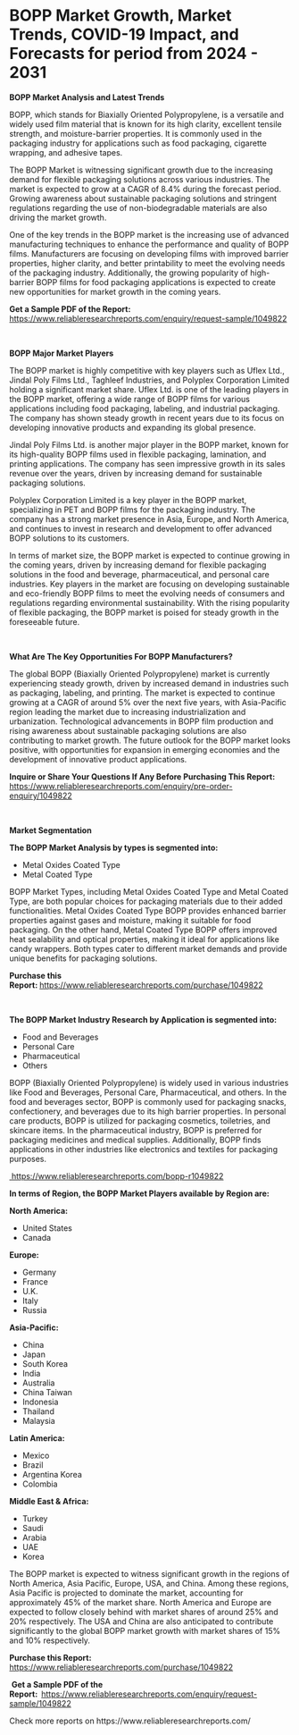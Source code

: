 <p><h1>BOPP Market Growth, Market Trends, COVID-19 Impact, and Forecasts for period from 2024 - 2031</h1></p><p><strong>BOPP Market Analysis and Latest Trends</strong></p>
<p><p>BOPP, which stands for Biaxially Oriented Polypropylene, is a versatile and widely used film material that is known for its high clarity, excellent tensile strength, and moisture-barrier properties. It is commonly used in the packaging industry for applications such as food packaging, cigarette wrapping, and adhesive tapes.</p><p>The BOPP Market is witnessing significant growth due to the increasing demand for flexible packaging solutions across various industries. The market is expected to grow at a CAGR of 8.4% during the forecast period. Growing awareness about sustainable packaging solutions and stringent regulations regarding the use of non-biodegradable materials are also driving the market growth.</p><p>One of the key trends in the BOPP market is the increasing use of advanced manufacturing techniques to enhance the performance and quality of BOPP films. Manufacturers are focusing on developing films with improved barrier properties, higher clarity, and better printability to meet the evolving needs of the packaging industry. Additionally, the growing popularity of high-barrier BOPP films for food packaging applications is expected to create new opportunities for market growth in the coming years.</p></p>
<p><strong>Get a Sample PDF of the Report:&nbsp;</strong> <a href="https://www.reliableresearchreports.com/enquiry/request-sample/1049822">https://www.reliableresearchreports.com/enquiry/request-sample/1049822</a></p>
<p>&nbsp;</p>
<p><strong>BOPP Major Market Players</strong></p>
<p><p>The BOPP market is highly competitive with key players such as Uflex Ltd., Jindal Poly Films Ltd., Taghleef Industries, and Polyplex Corporation Limited holding a significant market share. Uflex Ltd. is one of the leading players in the BOPP market, offering a wide range of BOPP films for various applications including food packaging, labeling, and industrial packaging. The company has shown steady growth in recent years due to its focus on developing innovative products and expanding its global presence.</p><p>Jindal Poly Films Ltd. is another major player in the BOPP market, known for its high-quality BOPP films used in flexible packaging, lamination, and printing applications. The company has seen impressive growth in its sales revenue over the years, driven by increasing demand for sustainable packaging solutions.</p><p>Polyplex Corporation Limited is a key player in the BOPP market, specializing in PET and BOPP films for the packaging industry. The company has a strong market presence in Asia, Europe, and North America, and continues to invest in research and development to offer advanced BOPP solutions to its customers.</p><p>In terms of market size, the BOPP market is expected to continue growing in the coming years, driven by increasing demand for flexible packaging solutions in the food and beverage, pharmaceutical, and personal care industries. Key players in the market are focusing on developing sustainable and eco-friendly BOPP films to meet the evolving needs of consumers and regulations regarding environmental sustainability. With the rising popularity of flexible packaging, the BOPP market is poised for steady growth in the foreseeable future.</p></p>
<p>&nbsp;</p>
<p><strong>What Are The Key Opportunities For BOPP Manufacturers?</strong></p>
<p><p>The global BOPP (Biaxially Oriented Polypropylene) market is currently experiencing steady growth, driven by increased demand in industries such as packaging, labeling, and printing. The market is expected to continue growing at a CAGR of around 5% over the next five years, with Asia-Pacific region leading the market due to increasing industrialization and urbanization. Technological advancements in BOPP film production and rising awareness about sustainable packaging solutions are also contributing to market growth. The future outlook for the BOPP market looks positive, with opportunities for expansion in emerging economies and the development of innovative product applications.</p></p>
<p><strong>Inquire or Share Your Questions If Any Before Purchasing This Report:</strong> <a href="https://www.reliableresearchreports.com/enquiry/pre-order-enquiry/1049822">https://www.reliableresearchreports.com/enquiry/pre-order-enquiry/1049822</a></p>
<p>&nbsp;</p>
<p><strong>Market Segmentation</strong></p>
<p><strong>The BOPP Market Analysis by types is segmented into:</strong></p>
<p><ul><li>Metal Oxides Coated Type</li><li>Metal Coated Type</li></ul></p>
<p><p>BOPP Market Types, including Metal Oxides Coated Type and Metal Coated Type, are both popular choices for packaging materials due to their added functionalities. Metal Oxides Coated Type BOPP provides enhanced barrier properties against gases and moisture, making it suitable for food packaging. On the other hand, Metal Coated Type BOPP offers improved heat sealability and optical properties, making it ideal for applications like candy wrappers. Both types cater to different market demands and provide unique benefits for packaging solutions.</p></p>
<p><strong>Purchase this Report:&nbsp;</strong><a href="https://www.reliableresearchreports.com/purchase/1049822">https://www.reliableresearchreports.com/purchase/1049822</a></p>
<p>&nbsp;</p>
<p><strong>The BOPP Market Industry Research by Application is segmented into:</strong></p>
<p><ul><li>Food and Beverages</li><li>Personal Care</li><li>Pharmaceutical</li><li>Others</li></ul></p>
<p><p>BOPP (Biaxially Oriented Polypropylene) is widely used in various industries like Food and Beverages, Personal Care, Pharmaceutical, and others. In the food and beverages sector, BOPP is commonly used for packaging snacks, confectionery, and beverages due to its high barrier properties. In personal care products, BOPP is utilized for packaging cosmetics, toiletries, and skincare items. In the pharmaceutical industry, BOPP is preferred for packaging medicines and medical supplies. Additionally, BOPP finds applications in other industries like electronics and textiles for packaging purposes.</p></p>
<p><a href="https://www.reliableresearchreports.com/bopp-r1049822">&nbsp;https://www.reliableresearchreports.com/bopp-r1049822</a></p>
<p><strong>In terms of Region, the BOPP Market Players available by Region are:</strong></p>
<p>
    <p> <strong> North America: </strong>
        <ul>
            <li>United States</li>
            <li>Canada</li>
        </ul>
        </p> 
    <p> <strong> Europe: </strong>
        <ul>
            <li>Germany</li>
            <li>France</li>
            <li>U.K.</li>
            <li>Italy</li>
            <li>Russia</li>
        </ul>
        </p> 
    <p> <strong> Asia-Pacific: </strong>
        <ul>
            <li>China</li>
            <li>Japan</li>
            <li>South Korea</li>
            <li>India</li>
            <li>Australia</li>
            <li>China Taiwan</li>
            <li>Indonesia</li>
            <li>Thailand</li>
            <li>Malaysia</li>
        </ul>
        </p> 
    <p> <strong> Latin America: </strong>
        <ul>
            <li>Mexico</li>
            <li>Brazil</li>
            <li>Argentina Korea</li>
            <li>Colombia</li>
        </ul>
        </p> 
    <p> <strong> Middle East & Africa: </strong>
        <ul>
            <li>Turkey</li>
            <li>Saudi</li>
            <li>Arabia</li>
            <li>UAE</li>
            <li>Korea</li>
        </ul>
    </p>
    </p>
<p><p>The BOPP market is expected to witness significant growth in the regions of North America, Asia Pacific, Europe, USA, and China. Among these regions, Asia Pacific is projected to dominate the market, accounting for approximately 45% of the market share. North America and Europe are expected to follow closely behind with market shares of around 25% and 20% respectively. The USA and China are also anticipated to contribute significantly to the global BOPP market growth with market shares of 15% and 10% respectively.</p></p>
<p><strong>Purchase this Report: </strong><a href="https://www.reliableresearchreports.com/purchase/1049822">https://www.reliableresearchreports.com/purchase/1049822</a></p>
<p>&nbsp;<strong>Get a Sample PDF of the Report:&nbsp;&nbsp;</strong><a href="https://www.reliableresearchreports.com/enquiry/request-sample/1049822">https://www.reliableresearchreports.com/enquiry/request-sample/1049822</a></p>
<p><strong></strong></p>
<p>Check more reports on https://www.reliableresearchreports.com/</p>